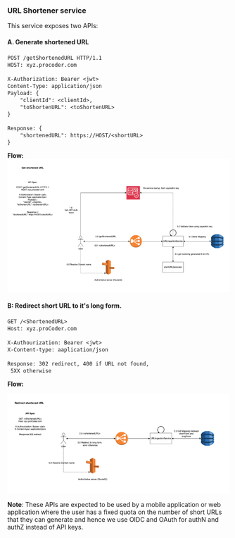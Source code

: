 ### URL Shortener service

This service exposes two APIs:

#### A. Generate shortened URL

```
POST /getShortenedURL HTTP/1.1
HOST: xyz.procoder.com

X-Authorization: Bearer <jwt>
Content-Type: application/json
Payload: {
    "clientId": <clientId>,
    "toShortenURL": <toShortenURL>
}

Response: {
    "shortenedURL": https://HOST/<shortURL>
}
```

**Flow:**
![img.png](images/img.png)

#### B: Redirect short URL to it's long form.
```
GET /<ShortenedURL>
Host: xyz.proCoder.com

X-Authourization: Bearer <jwt>
X-Content-type: aaplication/json

Response: 302 redirect, 400 if URL not found,
 5XX otherwise
```

**Flow:**

![img.png](images/refactorAPI.png)


**Note**: These APIs are expected to be used by a mobile application or web application where the user
has a fixed quota on the number of short URLs that they can generate and hence we use OIDC and OAuth for authN and authZ instead of API keys.